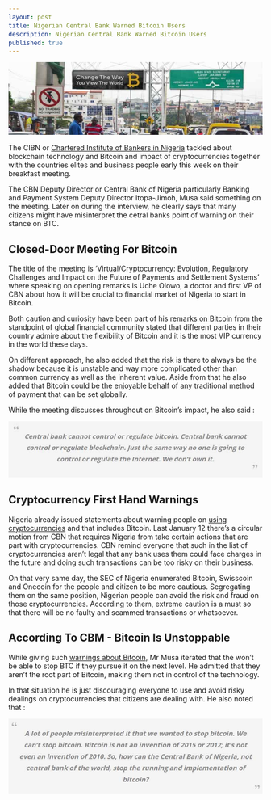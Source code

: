 ```yaml
---
layout: post
title: Nigerian Central Bank Warned Bitcoin Users
description: Nigerian Central Bank Warned Bitcoin Users
published: true
---
```


<p><center><img src="/images/wuc-nigeria-1.jpg" alt="Nigerian Central Bank Warned Bitcoin Users"/></center></p>

<p>The CIBN or <a href="/the-regain-of-bitcoin-will-it-be-strong-enough/">Chartered Institute of Bankers in Nigeria</a> tackled about blockchain technology and Bitcoin and impact of cryptocurrencies together with the countries elites and business people early this week on their breakfast meeting.</p>

<p>The CBN Deputy Director or Central Bank of Nigeria particularly Banking and Payment System Deputy Director Itopa-Jimoh, Musa said something on the meeting. Later on during the interview, he clearly says that many citizens might have misinterpret the cetral banks point of warning on their stance on BTC.</p>

<h2>Closed-Door Meeting For Bitcoin</h2>

<p>The title of the meeting is ‘Virtual/Cryptocurrency: Evolution, Regulatory Challenges and Impact on the Future of Payments and Settlement Systems’ where speaking on opening remarks is Uche Olowo, a doctor and first VP of CBN about how it will be crucial to financial market of Nigeria to start in Bitcoin.</p>

<p>Both caution and curiosity have been part of his <a href="/bitcoin-takes-a-dive-on-pboc-interference/">remarks on Bitcoin</a> from the standpoint of global financial community stated that different parties in their country admire about the flexibility of Bitcoin and it is the most VIP currency in the world these days. </p>

<p>On different approach, he also added that the risk is there to always be the shadow because it is unstable and way more complicated other than common currency as well as the inherent value. Aside from that he also added that Bitcoin could be the enjoyable behalf of any traditional method of payment that can be set globally.</p>

<p>While the meeting discusses throughout on Bitcoin’s impact, he also said :</p>

<p><center><img src="/images/wuc-nigeria-2.jpg" alt="Nigerian Central Bank Warned Bitcoin Users"/></center></p>

<h2>Cryptocurrency First Hand Warnings</h2>

<p>Nigeria already issued statements about warning people on <a href="/bitcoin-over-usd-1030-on-china-fx-reserve-drop/">using cryptocurrencies</a> and that includes Bitcoin. Last January 12 there’s a circular motion from CBN that requires Nigeria from take certain actions that are part with cryptocurrencies. CBN remind everyone that such in the list of cryptocurrencies aren’t legal that any bank uses them could face charges in the future and doing such transactions can be too risky on their business.</p>

<p>On that very same day, the SEC of Nigeria enumerated Bitcoin, Swisscoin and Onecoin for the people and citizen to be more cautious. Segregating them on the same position, Nigerian people can avoid the risk and fraud on those cryptocurrencies. According to them, extreme caution is a must so that there will be no faulty and scammed transactions or whatsoever.</p>

<h2>According To CBM - Bitcoin Is Unstoppable</h2>

<p>While giving such <a href="/best-bitcoin-quotes/">warnings about Bitcoin</a>, Mr Musa iterated that the won’t be able to stop BTC if they pursue it on the next level. He admitted that they aren’t the root part of Bitcoin, making them not in control of the technology. </p>

<p>In that situation he is just discouraging everyone to use and avoid risky dealings on cryptocurrencies that citizens are dealing with. He also noted that :</p>

<p><center><img src="/images/wuc-nigeria-3.jpg" alt="Nigerian Central Bank Warned Bitcoin Users"/></center></p>
